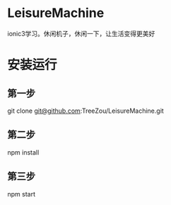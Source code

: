 # LeisureMachine
ionic3学习。休闲机子，休闲一下，让生活变得更美好

# 安装运行
## 第一步
git clone git@github.com:TreeZou/LeisureMachine.git

## 第二步
npm install

## 第三步
npm start



